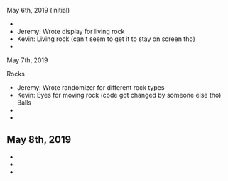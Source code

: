 May 6th, 2019 (initial)

- 
- Jeremy: Wrote display for living rock
- Kevin: Living rock (can't seem to get it to stay on screen tho)
- 

May 7th, 2019

Rocks
- Jeremy: Wrote randomizer for different rock types
- Kevin: Eyes for moving rock (code got changed by someone else tho)
Balls
-
-

May 8th, 2019
-
-
-
-

